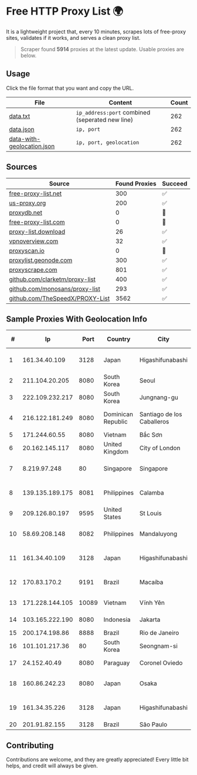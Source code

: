 
# Free HTTP Proxy List 🌍

It is a lightweight project that, every 10 minutes, scrapes lots of free-proxy sites, validates if it works, and serves a clean proxy list.


> Scraper found **5914** proxies at the latest update. Usable proxies are below.

## Usage

Click the file format that you want and copy the URL.


|File|Content|Count|
|----|-------|-----|
|[data.txt](https://raw.githubusercontent.com/themiralay/Proxy-List-World/master/data.txt)|`ip_address:port` combined (seperated new line)|262|
|[data.json](https://raw.githubusercontent.com/themiralay/Proxy-List-World/master/data.json)|`ip, port`|262|
|[data-with-geolocation.json](https://raw.githubusercontent.com/themiralay/Proxy-List-World/master/data-with-geolocation.json)|`ip, port, geolocation`|262|

## Sources

|Source|Found Proxies|Succeed|
|------|-------------|-------|
|[free-proxy-list.net](https://free-proxy-list.net)|300|✅|
|[us-proxy.org](https://www.us-proxy.org)|200|✅|
|[proxydb.net](http://proxydb.net)|0|🚫|
|[free-proxy-list.com](https://free-proxy-list.com/?page=&port=&type%5B%5D=http&type%5B%5D=https&up_time=0&search=Search)|0|🚫|
|[proxy-list.download](https://www.proxy-list.download/HTTP)|26|✅|
|[vpnoverview.com](https://vpnoverview.com/privacy/anonymous-browsing/free-proxy-servers)|32|✅|
|[proxyscan.io](https://www.proxyscan.io)|0|🚫|
|[proxylist.geonode.com](https://proxylist.geonode.com/api/proxy-list?limit=300&page=1&sort_by=lastChecked&sort_type=desc&protocols=http,https)|300|✅|
|[proxyscrape.com](https://api.proxyscrape.com/v2/?request=displayproxies&protocol=http&timeout=10000&country=all&ssl=all&anonymity=all)|801|✅|
|[github.com/clarketm/proxy-list](https://raw.githubusercontent.com/clarketm/proxy-list/master/proxy-list-raw.txt)|400|✅|
|[github.com/monosans/proxy-list](https://raw.githubusercontent.com/monosans/proxy-list/main/proxies/http.txt)|293|✅|
|[github.com/TheSpeedX/PROXY-List](https://raw.githubusercontent.com/TheSpeedX/PROXY-List/master/http.txt)|3562|✅|


## Sample Proxies With Geolocation Info

|#|Ip|Port|Country|City|Internet Service Provider|
|-|--|----|-------|----|-------------------------|
|1|161.34.40.109|3128|Japan|Higashifunabashi|NTT PC Communications, Inc.|
|2|211.104.20.205|8080|South Korea|Seoul|Korea Telecom|
|3|222.109.232.217|8080|South Korea|Jungnang-gu|Korea Telecom|
|4|216.122.181.249|8080|Dominican Republic|Santiago de los Caballeros|Colocation America Corporation|
|5|171.244.60.55|8080|Vietnam|Bắc Sơn|VIETEL|
|6|20.162.145.117|8080|United Kingdom|City of London|Microsoft Corporation|
|7|8.219.97.248|80|Singapore|Singapore|Alibaba (US) Technology Co., Ltd.|
|8|139.135.189.175|8081|Philippines|Calamba|ComClark Network & Technology Corp|
|9|209.126.80.197|9595|United States|St Louis|Nubes, LLC|
|10|58.69.208.148|8082|Philippines|Mandaluyong|Philippine Long Distance Telephone Co.|
|11|161.34.40.109|3128|Japan|Higashifunabashi|NTT PC Communications, Inc.|
|12|170.83.170.2|9191|Brazil|Macaíba|MT INTERNET COMERCIO & SERVICO LTDA|
|13|171.228.144.105|10089|Vietnam|Vĩnh Yên|Viettel Corporation|
|14|103.165.222.190|8080|Indonesia|Jakarta|PT iForte Global Internet|
|15|200.174.198.86|8888|Brazil|Rio de Janeiro|Claro S.A|
|16|101.101.217.36|80|South Korea|Seongnam-si|NBP|
|17|24.152.40.49|8080|Paraguay|Coronel Oviedo|TV MAX CABLE S.A.|
|18|160.86.242.23|8080|Japan|Osaka|Sony Network Communications Inc|
|19|161.34.35.226|3128|Japan|Higashifunabashi|NTT PC Communications, Inc.|
|20|201.91.82.155|3128|Brazil|São Paulo|Vivo|



## Contributing

Contributions are welcome, and they are greatly appreciated! Every
little bit helps, and credit will always be given.

